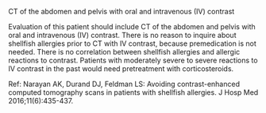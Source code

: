 CT of the abdomen and pelvis with oral and intravenous (IV) contrast

Evaluation of this patient should include CT of the abdomen and pelvis with oral and intravenous (IV) contrast. There is no reason to inquire about shellfish allergies prior to CT with IV contrast, because premedication is not needed. There is no correlation between shellfish allergies and allergic reactions to contrast. Patients with moderately severe to severe reactions to IV contrast in the past would need pretreatment with corticosteroids.

Ref: Narayan AK, Durand DJ, Feldman LS: Avoiding contrast-enhanced computed tomography scans in patients with shellfish allergies. J Hosp Med 2016;11(6):435-437.
